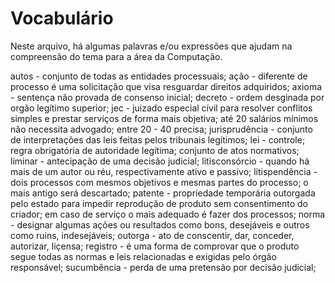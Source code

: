# Vocabulário
Neste arquivo, há algumas palavras e/ou expressões que ajudam na compreensão do tema para a área da Computação.

autos - conjunto de todas as entidades processuais;
ação - diferente de processo é uma solicitação que visa resguardar direitos adquiridos;
axioma - sentença não provada de consenso inicial;
decreto - ordem desginada por orgão legítimo superior;
jec - juizado especial cívil para resolver conflitos simples e prestar serviços de forma mais objetiva; até 20 salários mínimos não necessita advogado; entre 20 - 40 precisa;
jurisprudência - conjunto de interpretações das leis feitas pelos tribunais legítimos;
lei - controle; regra obrigatória de autoridade legítima; conjunto de atos normativos;
liminar - antecipação de uma decisão judicial;
litisconsórcio - quando há mais de um autor ou réu, respectivamente ativo e passivo;
litispendência - dois processos com mesmos objetivos e mesmas partes do processo; o mais antigo será descartado;
patente - propriedade temporária outorgada pelo estado para impedir reprodução de produto sem consentimento do criador; em caso de serviço o mais adequado é fazer dos processos;
norma - designar algumas ações ou resultados como bons, desejáveis e outros como ruins, indesejáveis;
outorga - ato de conscentir, dar, conceder, autorizar, liçensa;
registro - é uma forma de comprovar que o produto segue todas as normas e leis relacionadas e exigidas pelo órgão responsável;
sucumbência - perda de uma pretensão por decisão judicial;


